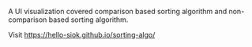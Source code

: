 A UI visualization covered comparison based sorting algorithm and non-comparison based sorting algorithm.

Visit https://hello-siok.github.io/sorting-algo/